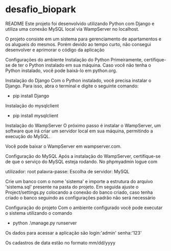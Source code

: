 # desafio_biopark
README
Este projeto foi desenvolvido utilizando Python com Django e utiliza uma conexão MySQL local via WampServer no localhost.


O projeto consiste em um sistema para gerenciamento de apartamentos e os alugueis do mesmos. Porém devido ao tempo curto, não consegui desenvolver e aprimorar o código da aplicação


Configurações do ambiente
Instalação do Python
Primeiramente, certifique-se de ter o Python instalado em sua máquina. Caso você não tenha o Python instalado, você pode baixá-lo em python.org.

Instalação do Django
Com o Python instalado, você precisa instalar o Django. Para isso, abra o terminal e digite o seguinte comando:

- pip install Django

Instalação do mysqlclient

- pip install mysqlclient

Instalação do WampServer
O próximo passo é instalar o WampServer, um software que irá criar um servidor local em sua máquina, permitindo a execução do MySQL.

Você pode baixar o WampServer em wampserver.com.

Configuração do MySQL
Após a instalação do WampServer, certifique-se de que o serviço do MySQL esteja rodando. No phpmyadmin logue com 

utilizador: root
palavra-passe: 
Escolha de servidor: MySQL

Crie um banco com o nome 'sistema' e importe a estrutura do arquivo 'sistema.sql' presente na pasta do projeto. 
Em seguida ajuste o Project/settings.py colocando a conexão do banco criado, caso tenha criado o banco seguindo as configurações padrão não será necessário

Configuração do projeto
Com o ambiente configurado você pode executar o sistema utilizando o comando

- python .\manage.py runserver 


Os dados para acessar a aplicação são 
login:'admin'
senha:'123'
 
Os cadastros de data estão no formato mm/dd/yyyy
